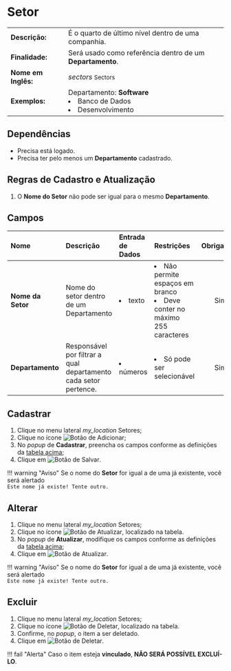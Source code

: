 # Setor

| | |
|-|-|
|**Descrição:**| É o quarto de último nível dentro de uma companhia. |
|**Finalidade:**| Será usado como referência dentro de um **Departamento**. |
|**Nome em Inglês:**|_sectors_ <small>Sectors</small>|
|**Exemplos:**|Departamento: <b>Software</b><li>Banco de Dados</li><li>Desenvolvimento</li>|

## Dependências

* Precisa está logado.
* Precisa ter pelo menos um **Departamento** cadastrado.

## Regras de Cadastro e Atualização

1. O **Nome do Setor** não pode ser igual para o mesmo **Departamento**.

## Campos

Nome|Descrição|Entrada de Dados|Restrições|Obrigatório|
:---|:--------|:---|:---|:---------:
**Nome da Setor**|Nome do setor dentro de um Departamento|<li>texto</li>|<li>Não permite espaços em branco</li><li>Deve conter no máximo 255 caracteres</li>|<span class="badge badge-pill badge-success">Sim</span>
**Departamento**|Responsável por filtrar a qual departamento cada setor pertence.|<li>números</li>|<li>Só pode ser selecionável</li>|<span class="badge badge-pill badge-success">Sim</span>

## Cadastrar

1. Clique no menu lateral <span class="btn-panel"><i class="material-icons">my_location</i> Setores</span>;
2. Clique no ícone ![Botão de Adicionar](/assets/images/button_add.png);
3. No _popup_ de **Cadastrar**, preencha os campos conforme as definições da <a href="#campos">tabela acima</a>;
4. Clique em ![Botão de Salvar](/assets/images/button_save.png).

!!! warning "Aviso"
    Se o nome do **Setor** for igual a de uma já existente, você será alertado  
    `Este nome já existe! Tente outro.`

## Alterar

1. Clique no menu lateral <span class="btn-panel"><i class="material-icons">my_location</i> Setores</span>;
2. Clique no ícone ![Botão de Atualizar](/assets/images/button_update.png), localizado na tabela.
3. No _popup_ de **Atualizar**, modifique os campos conforme as definições da <a href="#campos">tabela acima</a>;
4. Clique em ![Botão de Atualizar](/assets/images/button_update_large.png).

!!! warning "Aviso"
    Se o nome do **Setor** for igual a de uma já existente, você será alertado  
    `Este nome já existe! Tente outro.`

## Excluir

1. Clique no menu lateral <span class="btn-panel"><i class="material-icons">my_location</i> Setores</span>;
2. Clique no ícone ![Botão de Deletar](/assets/images/button_delete.png), localizado na tabela.
3. Confirme, no _popup_, o item a ser deletado.
4. Clique em ![Botão de Deletar](/assets/images/button_delete_large.png).

!!! fail "Alerta"
    Caso o item esteja **vinculado**, **NÃO SERÁ POSSÍVEL EXCLUÍ-LO**.